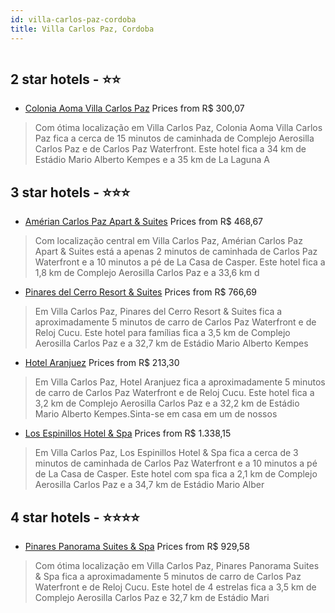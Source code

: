 ```yaml
---
id: villa-carlos-paz-cordoba
title: Villa Carlos Paz, Cordoba
---
```


<center><img src="https://i.travelapi.com/hotels/6000000/6000000/5998300/5998275/6d444981_z.jpg" alt="" /></center>


##  2 star hotels - ⭐️⭐️

-    [Colonia Aoma Villa Carlos Paz](https://us.hurb.com/hotels/villa-carlos-paz/colonia-aoma-villa-carlos-paz-HT-RB24?cmp=18055) Prices from R$ 300,07
   > Com ótima localização em Villa Carlos Paz, Colonia Aoma Villa Carlos Paz fica a cerca de 15 minutos de caminhada de Complejo Aerosilla Carlos Paz e de Carlos Paz Waterfront.  Este hotel fica a 34 km de Estádio Mario Alberto Kempes e a 35 km de La Laguna A

##  3 star hotels - ⭐️⭐️⭐️

-    [Amérian Carlos Paz Apart & Suites](https://us.hurb.com/hotels/villa-carlos-paz/amerian-carlos-paz-apart-suites-HT-QFL0?cmp=18055) Prices from R$ 468,67
   > Com localização central em Villa Carlos Paz, Amérian Carlos Paz Apart & Suites está a apenas 2 minutos de caminhada de Carlos Paz Waterfront e a 10 minutos a pé de La Casa de Casper.  Este hotel fica a 1,8 km de Complejo Aerosilla Carlos Paz e a 33,6 km d
-    [Pinares del Cerro Resort & Suites](https://us.hurb.com/hotels/villa-carlos-paz/pinares-del-cerro-resort-suites-HT-LTY8?cmp=18055) Prices from R$ 766,69
   > Em Villa Carlos Paz, Pinares del Cerro Resort & Suites fica a aproximadamente 5 minutos de carro de Carlos Paz Waterfront e de Reloj Cucu.  Este hotel para famílias fica a 3,5 km de Complejo Aerosilla Carlos Paz e a 32,7 km de Estádio Mario Alberto Kempes
-    [Hotel Aranjuez](https://us.hurb.com/hotels/villa-carlos-paz/hotel-aranjuez-HT-NYBM?cmp=18055) Prices from R$ 213,30
   > Em Villa Carlos Paz, Hotel Aranjuez fica a aproximadamente 5 minutos de carro de Carlos Paz Waterfront e de Reloj Cucu.  Este hotel fica a 3,2 km de Complejo Aerosilla Carlos Paz e a 32,2 km de Estádio Mario Alberto Kempes.Sinta-se em casa em um de nossos
-    [Los Espinillos Hotel & Spa](https://us.hurb.com/hotels/villa-carlos-paz/los-espinillos-hotel-spa-HT-YY4C?cmp=18055) Prices from R$ 1.338,15
   > Em Villa Carlos Paz, Los Espinillos Hotel & Spa fica a cerca de 3 minutos de caminhada de Carlos Paz Waterfront e a 10 minutos a pé de La Casa de Casper.  Este hotel com spa fica a 2,1 km de Complejo Aerosilla Carlos Paz e a 34,7 km de Estádio Mario Alber

##  4 star hotels - ⭐️⭐️⭐️⭐️

-    [Pinares Panorama Suites & Spa](https://us.hurb.com/hotels/villa-carlos-paz/pinares-panorama-suites-spa-HT-2TRN?cmp=18055) Prices from R$ 929,58
   > Com ótima localização em Villa Carlos Paz, Pinares Panorama Suites & Spa fica a aproximadamente 5 minutos de carro de Carlos Paz Waterfront e de Reloj Cucu.  Este hotel de 4 estrelas fica a 3,5 km de Complejo Aerosilla Carlos Paz e 32,7 km de Estádio Mari
